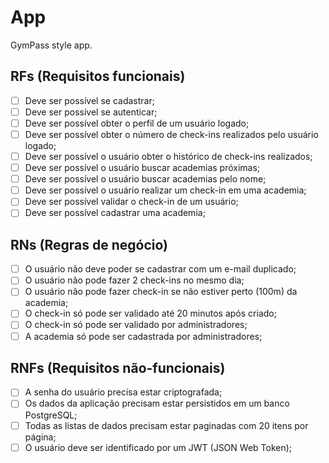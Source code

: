 # App

GymPass style app.

## RFs (Requisitos funcionais)
  - [ ] Deve ser possível se cadastrar;
  - [ ] Deve ser possível se autenticar;
  - [ ] Deve ser possível obter o perfil de um usuário logado;
  - [ ] Deve ser possível obter o número de check-ins realizados pelo usuário logado;
  - [ ] Deve ser possível o usuário obter o histórico de check-ins realizados;
  - [ ] Deve ser possível o usuário buscar academias próximas;
  - [ ] Deve ser possível o usuário buscar academias pelo nome;
  - [ ] Deve ser possível o usuário realizar um check-in em uma academia;
  - [ ] Deve ser possível validar o check-in de um usuário;
  - [ ] Deve ser possível cadastrar uma academia;

## RNs (Regras de negócio)
  - [ ] O usuário não deve poder se cadastrar com um e-mail duplicado;
  - [ ] O usuário não pode fazer 2 check-ins no mesmo dia;
  - [ ] O usuário não pode fazer check-in se não estiver perto (100m) da academia;
  - [ ] O check-in só pode ser validado até 20 minutos após criado;
  - [ ] O check-in só pode ser validado por administradores;
  - [ ] A academia só pode ser cadastrada por administradores;

## RNFs (Requisitos não-funcionais)
  - [ ] A senha do usuário precisa estar criptografada;
  - [ ] Os dados da aplicação precisam estar persistidos em um banco PostgreSQL;
  - [ ] Todas as listas de dados precisam estar paginadas com 20 itens por página;
  - [ ] O usuário deve ser identificado por um JWT (JSON Web Token);